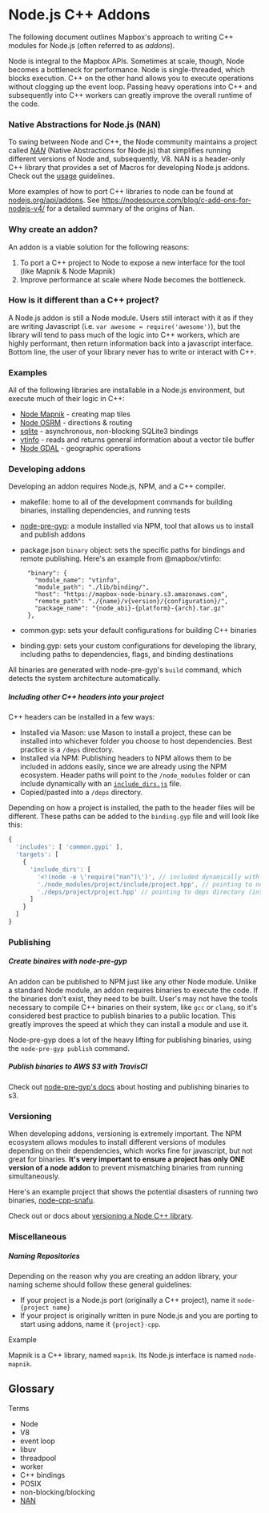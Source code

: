 # Node.js C++ Addons

The following document outlines Mapbox's approach to writing C++ modules for Node.js (often referred to as _addons_).

Node is integral to the Mapbox APIs. Sometimes at scale, though, Node becomes a bottleneck for performance. Node is single-threaded, which blocks execution. C++ on the other hand allows you to execute operations without clogging up the event loop. Passing heavy operations into C++ and subsequently into C++ workers can greatly improve the overall runtime of the code.

### Native Abstractions for Node.js (NAN)

To swing between Node and C++, the Node community maintains a project called [_NAN_](https://github.com/nodejs/nan) (Native Abstractions for Node.js) that simplifies running different versions of Node and, subsequently, V8. NAN is a header-only C++ library that provides a set of Macros for developing Node.js addons. Check out the [usage](https://github.com/nodejs/nan#usage) guidelines.

More examples of how to port C++ libraries to node can be found at [nodejs.org/api/addons](http://nodejs.org/api/addons.html). See https://nodesource.com/blog/c-add-ons-for-nodejs-v4/ for a detailed summary of the origins of Nan.

### Why create an addon?

An addon is a viable solution for the following reasons:

1. To port a C++ project to Node to expose a new interface for the tool (like Mapnik & Node Mapnik)
1. Improve performance at scale where Node becomes the bottleneck.

### How is it different than a C++ project?

A Node.js addon is still a Node module. Users still interact with it as if they are writing Javascript (i.e. `var awesome = require('awesome')`), but the library will tend to pass much of the logic into C++ workers, which are highly performant, then return information back into a javascript interface. Bottom line, the user of your library never has to write or interact with C++.

### Examples

All of the following libraries are installable in a Node.js environment, but execute much of their logic in C++:

* [Node Mapnik](https://github.com/mapnik/node-mapnik) - creating map tiles
* [Node OSRM](https://github.com/Project-OSRM/node-osrm) - directions & routing
* [sqlite](https://github.com/mapbox/node-sqlite3) - asynchronous, non-blocking SQLite3 bindings
* [vtinfo](https://github.com/mapbox/vtinfo) - reads and returns general information about a vector tile buffer
* [Node GDAL](https://github.com/naturalatlas/node-gdal) - geographic operations

### Developing addons

Developing an addon requires Node.js, NPM, and a C++ compiler.

* makefile: home to all of the development commands for building binaries, installing dependencies, and running tests

* [node-pre-gyp](https://github.com/mapbox/node-pre-gyp): a module installed via NPM, tool that allows us to install and publish addons

* package.json `binary` object: sets the specific paths for bindings and remote publishing. Here's an example from @mapbox/vtinfo:

        "binary": {
          "module_name": "vtinfo",
          "module_path": "./lib/binding/",
          "host": "https://mapbox-node-binary.s3.amazonaws.com",
          "remote_path": "./{name}/v{version}/{configuration}/",
          "package_name": "{node_abi}-{platform}-{arch}.tar.gz"
        },

* common.gyp: sets your default configurations for building C++ binaries

* binding.gyp: sets your custom configurations for developing the library, including paths to dependencies, flags, and binding destinations       

All binaries are generated with node-pre-gyp's `build` command, which detects the system architecture automatically.

##### Including other C++ headers into your project

C++ headers can be installed in a few ways:

* Installed via Mason: use Mason to install a project, these can be installed into whichever folder you choose to host dependencies. Best practice is a `/deps` directory.
* Installed via NPM: Publishing headers to NPM allows them to be included in addons easily, since we are already using the NPM ecosystem. Header paths will point to the `/node_modules` folder or can include dynamically with an [`include_dirs.js`](https://github.com/mapbox/protozero/blob/master/include_dirs.js) file.
* Copied/pasted into a `/deps` directory.

Depending on how a project is installed, the path to the header files will be different. These paths can be added to the `binding.gyp` file and will look like this:

```javascript
{
  'includes': [ 'common.gypi' ],
  'targets': [
    {
      'include_dirs': [
        '<!(node -e \'require("nan")\')', // included dynamically with an include_dirs.js file
        './node_modules/project/include/project.hpp', // pointing to node_modules directory
        './deps/project/project.hpp' // pointing to deps directory (installed manually or with mason)
      ]
    }
  ]
}
```

### Publishing

##### Create binaires with node-pre-gyp

An addon can be published to NPM just like any other Node module. Unlike a standard Node module, an addon requires binaries to execute the code. If the binaries don't exist, they need to be built. User's may not have the tools necessary to compile C++ binaries on their system, like `gcc` or `clang`, so it's considered best practice to publish binaries to a public location. This greatly improves the speed at which they can install a module and use it. 

Node-pre-gyp does a lot of the heavy lifting for publishing binaries, using the `node-pre-gyp publish` command.

##### Publish binaries to AWS S3 with TravisCI

Check out [node-pre-gyp's docs](https://github.com/mapbox/node-pre-gyp#s3-hosting) about hosting and publishing binaries to s3.

### Versioning

When developing addons, versioning is extremely important. The NPM ecosystem allows modules to install different versions of modules depending on their dependencies, which works fine for javascript, but not great for binaries. **It's very important to ensure a project has only ONE version of a node addon** to prevent mismatching binaries from running simultaneously. 

Here's an example project that shows the potential disasters of running two binaries, [node-cpp-snafu](https://github.com/mapbox/versioning-node-snafu).

Check out or docs about [versioning a Node C++ library](https://github.com/mapbox/versioning-node-cpp).

### Miscellaneous

##### Naming Repositories

Depending on the reason why you are creating an addon library, your naming scheme should follow these general guidelines:

* If your project is a Node.js port (originally a C++ project), name it `node-{project name}`
* If your project is originally written in pure Node.js and you are porting to start using addons, name it `{project}-cpp`.

Example

Mapnik is a C++ library, named `mapnik`. Its Node.js interface is named `node-mapnik`.

## Glossary

Terms
- Node
- V8
- event loop
- libuv
- threadpool
- worker
- C++ bindings
- POSIX
- non-blocking/blocking
- [NAN](https://github.com/mapbox/cpp/blob/node-addons/node-cpp.md#nodejs-c-addons)